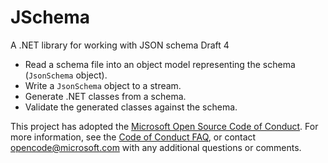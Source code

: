 # JSchema

A .NET library for working with JSON schema Draft 4

* Read a schema file into an object model representing the schema (`JsonSchema` object).
* Write a `JsonSchema` object to a stream.
* Generate .NET classes from a schema.
* Validate the generated classes against the schema.

This project has adopted the [Microsoft Open Source Code of Conduct](https://opensource.microsoft.com/codeofconduct/).
For more information, see the [Code of Conduct FAQ](https://opensource.microsoft.com/codeofconduct/faq/),
or contact [opencode@microsoft.com](mailto:opencode@microsoft.com) with any additional questions or comments.
